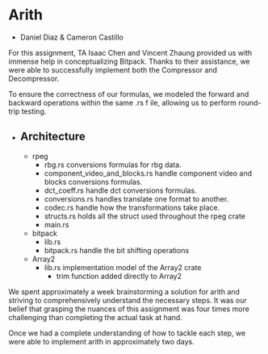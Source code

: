 # Arith 

- Daniel Diaz & Cameron Castillo 

For this assignment, TA Isaac Chen and Vincent Zhaung provided us with immense help in
conceptualizing Bitpack. Thanks to their assistance, we were able to successfully implement 
both the Compressor and Decompressor.

To ensure the correctness of our formulas, we modeled the forward and 
backward operations within the same .rs f ile, allowing us to perform 
round-trip testing.

- Architecture
  -
    - rpeg 
        - rbg.rs conversions formulas for rbg data. 
        - component_video_and_blocks.rs handle component video and blocks 
        conversions formulas.
        - dct_coeff.rs handle dct conversions formulas.
        - conversions.rs handles translate one format to another.
        - codec.rs handle how the transformations take place.
        - structs.rs holds all the struct used throughout the rpeg crate 
        - main.rs
    - bitpack
      - lib.rs 
      - bitpack.rs handle the bit shifting operations
    - Array2
      - lib.rs implementation model of the Array2 crate
        - trim function added directly to Array2 


We spent approximately a week brainstorming a solution for arith and striving to comprehensively understand the 
necessary steps. It was our belief that grasping the nuances of this assignment was four times 
more challenging than completing the actual task at hand.

Once we had a complete understanding of how to tackle each step, we were able to implement arith in approximately 
two days.
